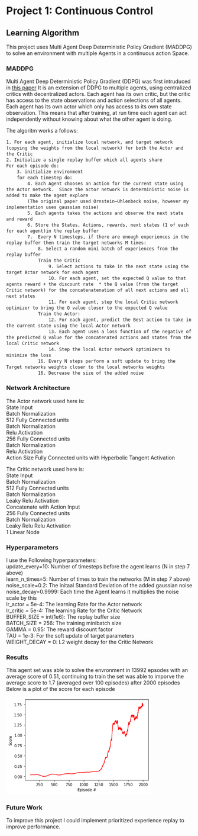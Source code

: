 # Project 1: Continuous Control
## Learning Algorithm
This project uses Multi Agent Deep Deterministic Policy Gradient (MADDPG) to solve an environment with multiple Agents in a continuous action Space.
### MADDPG
Multi Agent Deep Deterministic Policy Gradient (DDPG) was first intruduced in [this paper](https://proceedings.neurips.cc/paper/2017/file/68a9750337a418a86fe06c1991a1d64c-Paper.pdf)
It is an extension of DDPG to multiple agents, using centralized critics with decentralized actors.  Each agent has its own critic, but the critic has access to the state observations and action selections of all agents.  Each agent has its own actor which only has access to its own state observation.  This means that after training, at run time each agent can act independently without knowing about what the other agent is doing.

The algoritm works a follows:

    1. For each agent, initialize local network, and target network (copying the weights from the local network) for both the Actor and the Critic
    2. Initialize a single replay buffer which all agents share
    For each episode do:
        3. initialize environment
        for each timestep do:
            4. Each Agent chooses an action for the current state using the Actor network.  Since the actor network is deterministic noise is added to make the agent explore
            (The original paper used Ornstein–Uhlenbeck noise, however my implementation uses gaussian noise)
            5. Each agents takes the actions and observe the next state and reward
            6. Store the States, Actions, rewards, next states (1 of each for each agent)in the replay buffer
            7.  Every N timesteps, if there are enough experiences in the replay buffer then train the target networks M times:
                8. Select a random mini batch of experiences from the replay buffer
                Train the Critic
                    9. Select actions to take in the next state using the target Actor network for each agent
                    10. For each agent, set the expected Q value to that agents reward + the discount rate  * the Q value (from the target Critic network) for the concatenatenation of all next actions and all next states
                    11. For each agent, step the local Critic network optimizer to bring the Q value closer to the expected Q value
                Train the Actor:
                    12. For each agent, predict the Best action to take in the current state using the local Actor network
                    13. Each agent uses a loss function of the negative of the predicted Q value for the concatenated actions and states from the local Critic network
                    14. Step the local Actor network optimizers to minimize the loss
                16. Every N steps perform a soft update to bring the Target networks weights closer to the local networks weights
                16. Decrease the size of the added noise
                

### Network Architecture
The Actor network used here is:  
State Input  
Batch Normalization  
512 Fully Connected units  
Batch Normalization  
Relu Activation  
256 Fully Connected units  
Batch Normalization  
Relu Activation  
Action Size Fully Connected units with Hyperbolic Tangent Activation  

The Critic network used here is:  
State Input  
Batch Normalization  
512 Fully Connected units  
Batch Normalization  
Leaky Relu Activation  
Concatenate with Action Input  
256 Fully Connected units  
Batch Normalization  
Leaky Relu Relu Activation  
1 Linear Node  

### Hyperparameters
I use the Following hyperparameters:  
update_every=10: Number of timesteps before the agent learns (N in step 7 above)  
learn_n_times=5: Number of times to train the networks (M in step 7 above)  
noise_scale=0.2:  The initaal Standard Deviation of the added gaussian noise  
noise_decay=0.9999: Each time the Agent learns it multiplies the noise scale by this  
lr_actor = 5e-4: The learning Rate for the Actor network  
lr_critic = 5e-4: The learning Rate for the Critic Network  
BUFFER_SIZE = int(1e6):  The replay buffer size  
BATCH_SIZE = 256: The training minibatch size  
GAMMA = 0.95: The reward discount factor  
TAU = 1e-3: For the soft update of target parameters  
WEIGHT_DECAY = 0: L2 weight decay for the Critic Network  


### Results
This agent set was able to solve the envronment in 13992 epsodes with an average score of 0.51, continuing to train the set was able to imporve the average score to 1.7 (averaged over 100 episodes) after 2000 episodes
Below is a plot of the score for each episode

![image](results.png)

### Future Work
To improve this project I could implement prioritized experience replay to improve performance. 
